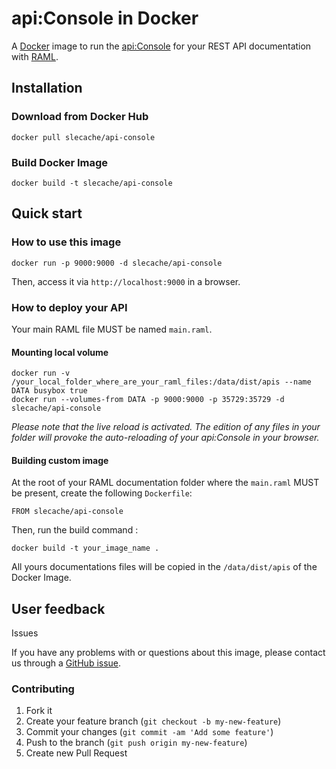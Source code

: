 # api:Console in Docker

A [Docker](http://www.docker.io/) image to run the [api:Console](https://github.com/mulesoft/api-console) for your REST API documentation with [RAML](http://raml.org).

## Installation

### Download from Docker Hub
    docker pull slecache/api-console

### Build Docker Image
    docker build -t slecache/api-console

## Quick start

### How to use this image
    docker run -p 9000:9000 -d slecache/api-console
Then, access it via `http://localhost:9000` in a browser.

### How to deploy your API
Your main RAML file MUST be named `main.raml`.

#### Mounting local volume
    docker run -v /your_local_folder_where_are_your_raml_files:/data/dist/apis --name DATA busybox true
    docker run --volumes-from DATA -p 9000:9000 -p 35729:35729 -d slecache/api-console
_Please note that the live reload is activated. The edition of any files in your folder will provoke the auto-reloading of your api:Console in your browser._

#### Building custom image
At the root of your RAML documentation folder where the `main.raml` MUST be present, create the following `Dockerfile`:

    FROM slecache/api-console

Then, run the build command :

    docker build -t your_image_name .

All yours documentations files will be copied in the `/data/dist/apis` of the Docker Image.

## User feedback
Issues

If you have any problems with or questions about this image, please contact us through a [GitHub issue](https://github.com/slecache/api-console-docker/issues).

### Contributing
1. Fork it
2. Create your feature branch (`git checkout -b my-new-feature`)
3. Commit your changes (`git commit -am 'Add some feature'`)
4. Push to the branch (`git push origin my-new-feature`)
5. Create new Pull Request
